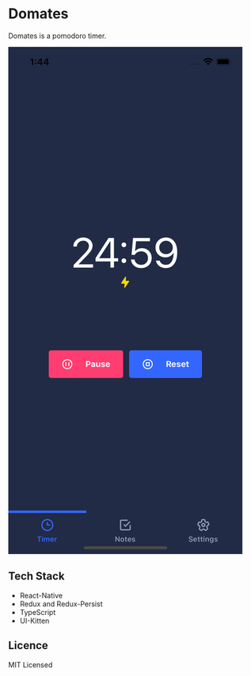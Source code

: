 # Domates

Domates is a pomodoro timer.

![alt text](https://github.com/sezeresim/domates-rn/blob/master/assets/ss1.png)

## Tech Stack

- React-Native
- Redux and Redux-Persist
- TypeScript
- UI-Kitten

## Licence

MIT Licensed
